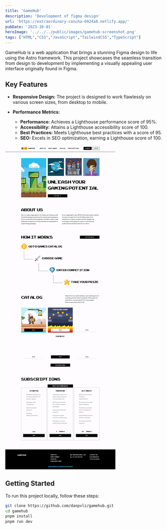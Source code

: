 ```yaml
---
title: 'GameHub'
description: 'Development of figma design'
url: 'https://extraordinary-concha-6924a8.netlify.app/'
pubDate: '2023-10-01'
heroImage: '../../../public/images/gamehub-screenshot.png'
tags: ["HTML","CSS","JavaScript","TailwindCSS","TypeScript"]
---
```


GameHub is a web application that brings a stunning Figma design to life using the Astro framework. This project showcases the seamless transition from design to development by implementing a visually appealing user interface originally found in Figma.


## Key Features

- **Responsive Design:** The project is designed to work flawlessly on various screen sizes, from desktop to mobile.

- **Performance Metrics:**
  - **Performance:** Achieves a Lighthouse performance score of 95%.
  - **Accessibility:** Attains a Lighthouse accessibility score of 100.
  - **Best Practices:** Meets Lighthouse best practices with a score of 95.
  - **SEO:** Excels in SEO optimization, earning a Lighthouse score of 100.

[![GameHub Screenshot](https://raw.githubusercontent.com/danpvlz/gamehub/main/gamehub.png)](https://extraordinary-concha-6924a8.netlify.app/)

## Getting Started

To run this project locally, follow these steps:

   ```bash
   git clone https://github.com/danpvlz/gamehub.git
   cd gamehub
   pnpm install
   pnpm run dev 